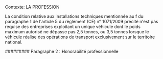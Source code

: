 Contexte: LA PROFESSION

La condition relative aux installations techniques mentionnée au f du paragraphe 1 de l'article 5 du règlement (CE) n° 1071/2009 précité n'est pas requise des entreprises exploitant un unique véhicule dont le poids maximum autorisé ne dépasse pas 2,5 tonnes, ou 3,5 tonnes lorsque le véhicule réalise des opérations de transport exclusivement sur le territoire national.

######### Paragraphe 2 : Honorabilité professionnelle